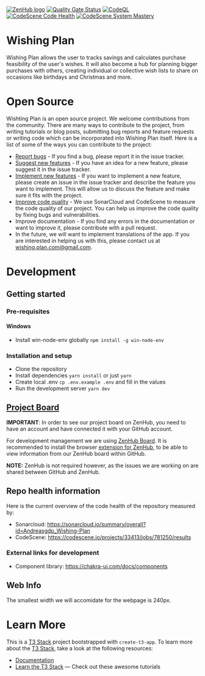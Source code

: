 <a href="https://app.zenhub.com/workspaces/mealtime-63451d87af35b0d2cfc42e0c/board"><img src="https://dxssrr2j0sq4w.cloudfront.net/3.2.0/img/external/zenhub-badge.png" alt="ZenHub logo"></a>
[![Quality Gate Status](https://sonarcloud.io/api/project_badges/measure?project=Andreasgdp_Wishing-Plan&metric=alert_status)](https://sonarcloud.io/summary/new_code?id=Andreasgdp_Wishing-Plan)
[![CodeQL](https://github.com/Andreasgdp/Wishing-Plan/actions/workflows/codeql.yml/badge.svg)](https://github.com/Andreasgdp/Wishing-Plan/actions/workflows/codeql.yml)
[![CodeScene Code Health](https://codescene.io/projects/33413/status-badges/code-health)](https://codescene.io/projects/33413)
[![CodeScene System Mastery](https://codescene.io/projects/33413/status-badges/system-mastery)](https://codescene.io/projects/33413)

# Wishing Plan

Wishing Plan allows the user to tracks savings and calculates purchase feasibility of the user's wishes. It will also become a hub for planning bigger purchases with others, creating individual or collective wish lists to share on occasions like birthdays and Christmas and more.

# Open Source

Wishting Plan is an open source project. We welcome contributions from the community. There are many ways to contribute to the project, from writing tutorials or blog posts, submitting bug reports and feature requests or writing code which can be incorporated into Wishing Plan itself. Here is a list of some of the ways you can contribute to the project:

-   [Report bugs](https://github.com/Andreasgdp/Wishing-Plan/issues/new/choose) - If you find a bug, please report it in the issue tracker.
-   [Suggest new features](https://github.com/Andreasgdp/Wishing-Plan/issues/new/choose) - If you have an idea for a new feature, please suggest it in the issue tracker.
-   [Implement new features](https://github.com/Andreasgdp/Wishing-Plan/issues/new/choose) - If you want to implement a new feature, please create an issue in the issue tracker and describe the feature you want to implement. This will allow us to discuss the feature and make sure it fits with the project.
-   [Improve code quality](https://github.com/Andreasgdp/Wishing-Plan#repo-health-information) - We use SonarCloud and CodeScene to measure the code quality of our project. You can help us improve the code quality by fixing bugs and vulnerabilities.
-   Improve documentation - If you find any errors in the documentation or want to improve it, please contribute with a pull request.
-   In the future, we will want to implement translations of the app. If you are interested in helping us with this, please contact us at [wishing.plan.com@gmail.com](mailto: 'wishing.plan.com@gmail.com').

# Development

## Getting started

### Pre-requisites

#### Windows

-   Install win-node-env globally `npm install -g win-node-env`

### Installation and setup

-   Clone the repository
-   Install dependencies `yarn install` or just `yarn`
-   Create local .env `cp .env.example .env` and fill in the values
-   Run the development server `yarn dev`

## [Project Board](https://app.zenhub.com/workspaces/wishing-plan-637b3ad68b9646001dfac86a/board)

**IMPORTANT**: In order to see our project board on ZenHub, you need to have an account and have connected it with your GitHub account.

For development management we are using [ZenHub Board](https://app.zenhub.com/workspaces/wishing-plan-637b3ad68b9646001dfac86a/board). It is recommended to install the browser [extension for ZenHub](https://chrome.google.com/webstore/detail/zenhub-for-github/ogcgkffhplmphkaahpmffcafajaocjbd?hl=en), to be able to view information from our ZenHub board within GitHub.

**NOTE:** ZenHub is not required however, as the issues we are working on are shared between GitHub and ZenHub.

## Repo health information

Here is the current overview of the code health of the repository measured by:

-   Sonarcloud: https://sonarcloud.io/summary/overall?id=Andreasgdp_Wishing-Plan
-   CodeScene: https://codescene.io/projects/33413/jobs/781250/results

### External links for development

-   Component library: https://chakra-ui.com/docs/components

## Web Info

The smallest width we will accomidate for the webpage is 240px.

# Learn More

This is a [T3 Stack](https://create.t3.gg/) project bootstrapped with `create-t3-app`.
To learn more about the [T3 Stack](https://create.t3.gg/), take a look at the following resources:

-   [Documentation](https://create.t3.gg/)
-   [Learn the T3 Stack](https://create.t3.gg/en/faq#what-learning-resources-are-currently-available) — Check out these awesome tutorials
